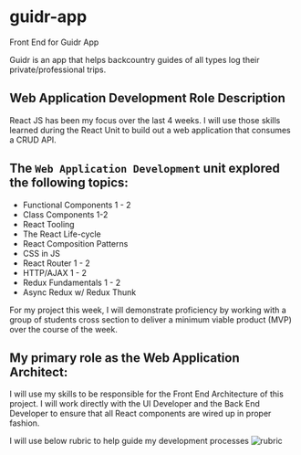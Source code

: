 # guidr-app
Front End for Guidr App

Guidr is an app that helps backcountry guides of all types log their private/professional trips.

## **Web Application Development Role Description**

React JS has been my focus over the last 4 weeks. I will use those skills learned during the React Unit to build out a web application that consumes a CRUD API.

## **The `Web Application Development` unit explored the following topics:**

- Functional Components 1 - 2
- Class Components 1-2
- React Tooling
- The React Life-cycle
- React Composition Patterns
- CSS in JS
- React Router 1 - 2
- HTTP/AJAX 1 - 2
- Redux Fundamentals 1 - 2
- Async Redux w/ Redux Thunk

For my project this week, I will demonstrate proficiency by working with a group of students cross section to deliver a minimum viable product (MVP) over the course of the week.

## **My primary role as the Web Application Architect:**

I will use my skills to be responsible for the Front End Architecture of this project. I will work directly with the UI Developer and the Back End Developer to ensure that all React components are wired up in proper fashion.

I will use below rubric to help guide my development processes
![rubric](https://github.com/novinary/guidr-app/blob/novina-pun/guidr/README/rubric.png)